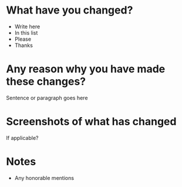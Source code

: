 # **What have you changed?**

- Write here
- In this list
- Please
- Thanks

# **Any reason why you have made these changes?**

Sentence or paragraph goes here

# **Screenshots of what has changed**

If applicable?

# **Notes**

- Any honorable mentions
